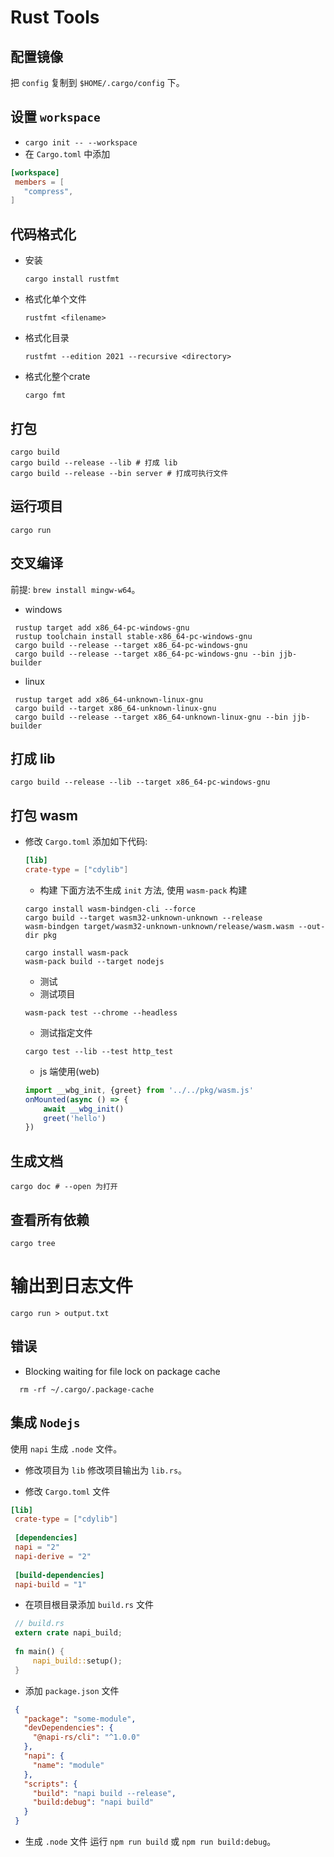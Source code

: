 # Rust Tools

## 配置镜像
  把 `config` 复制到 `$HOME/.cargo/config` 下。

## 设置 `workspace`
  - `cargo init -- --workspace`
  - 在 `Cargo.toml` 中添加
  ```toml
  [workspace]
   members = [
     "compress",
  ]
  ```

## 代码格式化
  - 安装
    ```shell
    cargo install rustfmt
    ```

  - 格式化单个文件
    ```shell
    rustfmt <filename>
    ```

  - 格式化目录
    ```shell
    rustfmt --edition 2021 --recursive <directory>
    ```
  
  - 格式化整个crate
    ```shell
    cargo fmt
    ```

## 打包
  ```shell
  cargo build
  cargo build --release --lib # 打成 lib
  cargo build --release --bin server # 打成可执行文件
  ```

## 运行项目
  ```shell
  cargo run
  ```

## 交叉编译
 前提: `brew install mingw-w64`。

 - windows
 ```shell
  rustup target add x86_64-pc-windows-gnu
  rustup toolchain install stable-x86_64-pc-windows-gnu
  cargo build --release --target x86_64-pc-windows-gnu
  cargo build --release --target x86_64-pc-windows-gnu --bin jjb-builder
 ```

 - linux
 ```shell
  rustup target add x86_64-unknown-linux-gnu
  cargo build --target x86_64-unknown-linux-gnu
  cargo build --release --target x86_64-unknown-linux-gnu --bin jjb-builder
 ```

## 打成 lib
  ```shell
  cargo build --release --lib --target x86_64-pc-windows-gnu
  ```

## 打包 wasm
  - 修改 `Cargo.toml`
    添加如下代码:
    ```toml
    [lib]
    crate-type = ["cdylib"]
    ```

    - 构建
    下面方法不生成 `init` 方法, 使用 `wasm-pack` 构建
    ```shell
    cargo install wasm-bindgen-cli --force
    cargo build --target wasm32-unknown-unknown --release
    wasm-bindgen target/wasm32-unknown-unknown/release/wasm.wasm --out-dir pkg 
    ```

    ```shell
    cargo install wasm-pack
    wasm-pack build --target nodejs
    ```

    - 测试
    * 测试项目
    ```shell
    wasm-pack test --chrome --headless
    ```
    * 测试指定文件
    ```shell
    cargo test --lib --test http_test
    ```
    
    - js 端使用(web)
    ```ts
    import __wbg_init, {greet} from '../../pkg/wasm.js'
    onMounted(async () => {
        await __wbg_init()
        greet('hello')
    })
    ```

## 生成文档
  ```shell
  cargo doc # --open 为打开
  ```

## 查看所有依赖
  ```shell
  cargo tree
  ```

# 输出到日志文件
  ```shell
  cargo run > output.txt
  ```

## 错误
  - Blocking waiting for file lock on package cache
  ```shell
    rm -rf ~/.cargo/.package-cache
  ```

## 集成 `Nodejs`
   使用 `napi` 生成 `.node` 文件。
   - 修改项目为 `lib`
     修改项目输出为 `lib.rs`。

   - 修改 `Cargo.toml` 文件
   ```toml
   [lib]
    crate-type = ["cdylib"]
    
    [dependencies]
    napi = "2"
    napi-derive = "2"
    
    [build-dependencies]
    napi-build = "1"
   ```
   - 在项目根目录添加 `build.rs` 文件
   ```rust
    // build.rs
    extern crate napi_build;
    
    fn main() {
        napi_build::setup();
    }
   ```

   - 添加 `package.json` 文件
   ```json
    {
      "package": "some-module",
      "devDependencies": {
        "@napi-rs/cli": "^1.0.0"
      },
      "napi": {
        "name": "module"
      },
      "scripts": {
        "build": "napi build --release",
        "build:debug": "napi build"
      }
    }
   ```
   - 生成 `.node` 文件
     运行 `npm run build` 或 `npm run build:debug`。